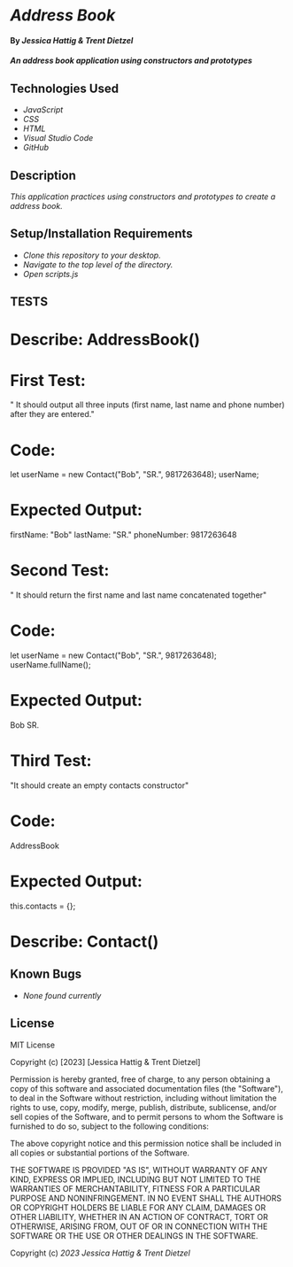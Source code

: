 # _Address Book_

#### By _**Jessica Hattig & Trent Dietzel**_

#### _An address book application using constructors and prototypes_

## Technologies Used

* _JavaScript_
* _CSS_
* _HTML_
* _Visual Studio Code_
* _GitHub_

## Description

_This application practices using constructors and prototypes to create a address book._

## Setup/Installation Requirements

* _Clone this repository to your desktop._
* _Navigate to the top level of the directory._
* _Open scripts.js_

## TESTS

# Describe: AddressBook()

# First Test:
" It should output all three inputs (first name, last name and phone number) after they are entered."
# Code:
let userName = new Contact("Bob", "SR.", 9817263648);
userName;
# Expected Output:
firstName: "Bob"
lastName: "SR."
phoneNumber: 9817263648

# Second Test:
" It should return the first name and last name concatenated together"
# Code:
let userName = new Contact("Bob", "SR.", 9817263648);
userName.fullName();
# Expected Output:
Bob SR.

# Third Test:
"It should create an empty contacts constructor"
# Code:
AddressBook
# Expected Output:
this.contacts = {};

# Describe: Contact()

## Known Bugs

* _None found currently_

## License

MIT License

Copyright (c) [2023] [Jessica Hattig & Trent Dietzel]

Permission is hereby granted, free of charge, to any person obtaining a copy
of this software and associated documentation files (the "Software"), to deal
in the Software without restriction, including without limitation the rights
to use, copy, modify, merge, publish, distribute, sublicense, and/or sell
copies of the Software, and to permit persons to whom the Software is
furnished to do so, subject to the following conditions:

The above copyright notice and this permission notice shall be included in all
copies or substantial portions of the Software.

THE SOFTWARE IS PROVIDED "AS IS", WITHOUT WARRANTY OF ANY KIND, EXPRESS OR
IMPLIED, INCLUDING BUT NOT LIMITED TO THE WARRANTIES OF MERCHANTABILITY,
FITNESS FOR A PARTICULAR PURPOSE AND NONINFRINGEMENT. IN NO EVENT SHALL THE
AUTHORS OR COPYRIGHT HOLDERS BE LIABLE FOR ANY CLAIM, DAMAGES OR OTHER
LIABILITY, WHETHER IN AN ACTION OF CONTRACT, TORT OR OTHERWISE, ARISING FROM,
OUT OF OR IN CONNECTION WITH THE SOFTWARE OR THE USE OR OTHER DEALINGS IN THE
SOFTWARE.

Copyright (c) _2023_ _Jessica Hattig & Trent Dietzel_